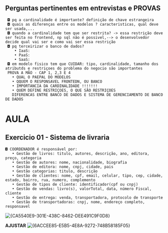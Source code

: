 ## Perguntas pertinentes em entrevistas e PROVAS
  
     ◘ pq a cardinalidade é importante? definição de chave estrangeira
     ◘ quais as diferenças entre os modelos ? caracteristicas, qual deve ser usada,...
     ◘ quando a cardinalidade tem que ser restrita? -> essa restrição deve ser feita no frontend, np sql não é possivel,--> o desenvolvedor decide qual vai ser e como vai ser essa restrição
     ◘ pq terceirizar o banco de dados?
        • IaaS:
        • PaaS:
        • SaaS: 
     ◘ em modelo fisico tem que CUIDAR: tipo, cardinalidade, tamanho dos atributds e restriçoes do problema do negocio são importantes 
     PROVA A MÃO - CAP 1, 2,3 E 4
       • QUAL O PAEPAL DO MODELOS
       • QQUEM O RESPONSAVEL FRONTEDN, OU BANCO
       • IMPORTANCIA DA CARDINALIDADE !!!!!!!
       • QUEM DEFINE RESTRIÇOES, O QUE SÃO RESTRIÇOES 
       DIFERENCAS ENTRE BANCO DE DADOS E SISTEMA DE GERENCIAMENTO DE BANCO DE DADOS 

# AULA
## Exercicio 01 - Sistema de livraria

    ◘ COORDENADOR é responsável por:
       • Gestão de livros: titulo, autores, descrição, ano, editora, preço, categoria
       • Gestão de autores: nome, nacionalidade, biografia
       • Gestão de editora: nome, cnpj, cidade, pais
       • Gestão categorias: titulo, descrição
       • Gestão de clientes: nome, cpf, email, celular, tipo, cep, cidade, estado, bairro, rua, numero, complemento
       • Gestão de tipos de cliente: identificador(cpf ou cnpj)
       • Gestão de vendas: livro(s), valorTotal, data, número Fiscal, cliente
       • Gestão de entrega: venda, transportadora, protocolo de transporte
       • Gestão de transportadoras: cnpj, nome, endereço completo, responsavel
       

![{CA5540E9-301E-438C-8462-DEE491C9F0D8}](https://github.com/user-attachments/assets/457fc466-6dc5-4d82-96ee-e401d9bd643c)

**AJUSTAR**
![{6ACCEE85-E5B5-4E8A-9272-748B58185F05}](https://github.com/user-attachments/assets/d405cad9-a96a-478b-8981-cf3178486839)


    
